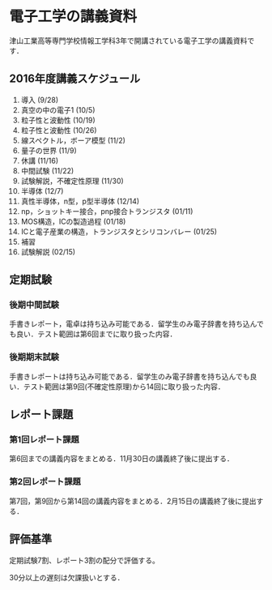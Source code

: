 # 電子工学の講義資料

津山工業高等専門学校情報工学科3年で開講されている電子工学の講義資料です．

## 2016年度講義スケジュール

1. 導入 (9/28)
2. 真空の中の電子1 (10/5)
3. 粒子性と波動性 (10/19)
4. 粒子性と波動性 (10/26)
5. 線スペクトル，ボーア模型 (11/2)
6. 量子の世界  (11/9)
7. 休講 (11/16)
8. 中間試験 (11/22)
9. 試験解説，不確定性原理 (11/30)
10. 半導体 (12/7)
11. 真性半導体，n型，p型半導体 (12/14)
12. np，ショットキー接合，pnp接合トランジスタ (01/11)
13. MOS構造，ICの製造過程 (01/18)
14. ICと電子産業の構造，トランジスタとシリコンバレー (01/25)
15. 補習
16. 試験解説 (02/15)

## 定期試験

### 後期中間試験

手書きレポート，電卓は持ち込み可能である．留学生のみ電子辞書を持ち込んでも良い．テスト範囲は第6回までに取り扱った内容．

### 後期期末試験

手書きレポートは持ち込み可能である．留学生のみ電子辞書を持ち込んでも良い．テスト範囲は第9回(不確定性原理)から14回に取り扱った内容．

## レポート課題

### 第1回レポート課題

第6回までの講義内容をまとめる．11月30日の講義終了後に提出する．

### 第2回レポート課題

第7回，第9回から第14回の講義内容をまとめる．2月15日の講義終了後に提出する．

## 評価基準

定期試験7割、レポート3割の配分で評価する。

30分以上の遅刻は欠課扱いとする．
